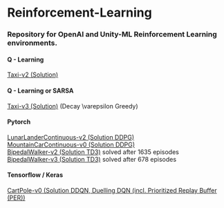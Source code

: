# Reinforcement-Learning

### Repository for OpenAI and Unity-ML Reinforcement Learning environments.

#### Q - Learning
[Taxi-v2 (Solution)](OpenAI/Taxi-v2)

#### Q - Learning or SARSA
[Taxi-v3 (Solution)](OpenAI/Taxi-v3) (Decay \varepsilon Greedy)

#### Pytorch  
[LunarLanderContinuous-v2 (Solution DDPG)](OpenAI/LunarLander-v2)  
[MountainCarContinuous-v0 (Solution DDPG)](OpenAI/MountainCarContinuous-v0)  
[BipedalWalker-v2 (Solution TD3)](OpenAI/BipedalWalker-v2) solved after 1635 episodes  
[BipedalWalker-v3 (Solution TD3)](OpenAI/BipedalWalker-v3) solved after 678 episodes 

#### Tensorflow / Keras
[CartPole-v0 (Solution DDQN, Duelling DQN (incl. Prioritized Replay Buffer (PER))](OpenAI/CartPole-v0)
